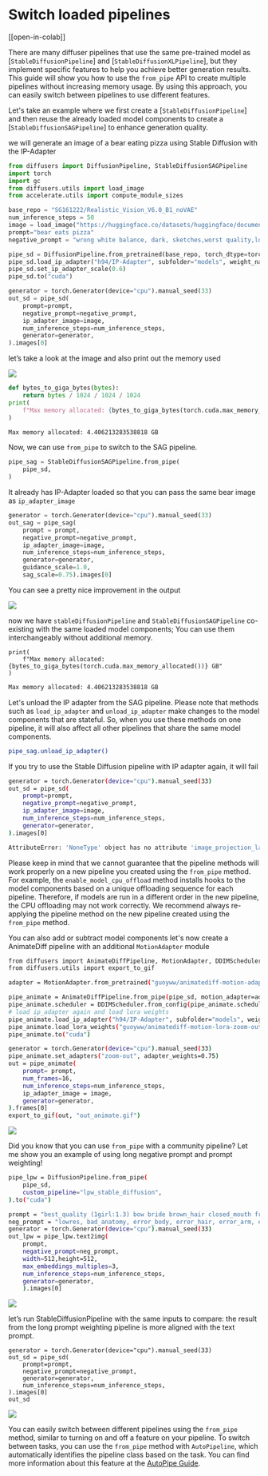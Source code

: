<!--Copyright 2024 The HuggingFace Team. All rights reserved.

Licensed under the Apache License, Version 2.0 (the "License"); you may not use this file except in compliance with
the License. You may obtain a copy of the License at

http://www.apache.org/licenses/LICENSE-2.0

Unless required by applicable law or agreed to in writing, software distributed under the License is distributed on
an "AS IS" BASIS, WITHOUT WARRANTIES OR CONDITIONS OF ANY KIND, either express or implied. See the License for the
specific language governing permissions and limitations under the License.
-->

# Switch loaded pipelines

[[open-in-colab]]

There are many diffuser pipelines that use the same pre-trained model as [`StableDiffusionPipeline`] and [`StableDiffusionXLPipeline`], but they implement specific features to help you achieve better generation results. This guide will show you how to use the `from_pipe` API to create multiple pipelines without increasing memory usage. By using this approach, you can easily switch between pipelines to use different features.

Let's take an example where we first create a [`StableDiffusionPipeline`] and then reuse the already loaded model components to create a [`StableDiffusionSAGPipeline`] to enhance generation quality.

we will generate an image of a bear eating pizza using Stable Diffusion with the IP-Adapter

```python
from diffusers import DiffusionPipeline, StableDiffusionSAGPipeline
import torch
import gc
from diffusers.utils import load_image
from accelerate.utils import compute_module_sizes

base_repo = "SG161222/Realistic_Vision_V6.0_B1_noVAE"
num_inference_steps = 50
image = load_image("https://huggingface.co/datasets/huggingface/documentation-images/resolve/main/diffusers/load_neg_embed.png")
prompt="bear eats pizza"
negative_prompt = "wrong white balance, dark, sketches,worst quality,low quality"

pipe_sd = DiffusionPipeline.from_pretrained(base_repo, torch_dtype=torch.float16)
pipe_sd.load_ip_adapter("h94/IP-Adapter", subfolder="models", weight_name="ip-adapter_sd15.bin")
pipe_sd.set_ip_adapter_scale(0.6)
pipe_sd.to("cuda")

generator = torch.Generator(device="cpu").manual_seed(33)
out_sd = pipe_sd(
    prompt=prompt,
    negative_prompt=negative_prompt, 
    ip_adapter_image=image,
    num_inference_steps=num_inference_steps,
    generator=generator,
).images[0]
```

let’s take a look at the image and also print out the memory used 

<div class="flex justify-center">
  <img class="rounded-xl" src="https://huggingface.co/datasets/YiYiXu/testing-images/resolve/main/from_pipe_out_sd_0.png"/>
</div>

```python
def bytes_to_giga_bytes(bytes):
    return bytes / 1024 / 1024 / 1024
print(
    f"Max memory allocated: {bytes_to_giga_bytes(torch.cuda.max_memory_allocated())} GB"
)
```

```bash
Max memory allocated: 4.406213283538818 GB
```

Now, we can use `from_pipe` to switch to the SAG pipeline. 

```python
pipe_sag = StableDiffusionSAGPipeline.from_pipe(
    pipe_sd,
)
```

It already has IP-Adapter loaded so that you can pass the same bear image as `ip_adapter_image`

```python
generator = torch.Generator(device="cpu").manual_seed(33)
out_sag = pipe_sag(
    prompt = prompt, 
    negative_prompt=negative_prompt, 
    ip_adapter_image=image,
    num_inference_steps=num_inference_steps,
    generator=generator,
    guidance_scale=1.0,
    sag_scale=0.75).images[0]
```

You can see a pretty nice improvement in the output

<div class="flex justify-center">
  <img class="rounded-xl" src="https://huggingface.co/datasets/YiYiXu/testing-images/resolve/main/from_pipe_out_sag_1.png"/>
</div>

now we have `stableDiffusionPipeline` and `StableDiffusionSAGPipeline` co-existing with the same loaded model components;  You can use them interchangeably without additional memory.

```
print(
    f"Max memory allocated: {bytes_to_giga_bytes(torch.cuda.max_memory_allocated())} GB"
)
```

```bash
Max memory allocated: 4.406213283538818 GB
```

Let's unload the IP adapter from the SAG pipeline. Please note that methods such as `load_ip_adapter` and `unload_ip_adapter` make changes to the model components that are stateful. So, when you use these methods on one pipeline, it will also affect all other pipelines that share the same model components.

```bash
pipe_sag.unload_ip_adapter()
```

If you try to use the Stable Diffusion pipeline with IP adapter again, it will fail

```bash
generator = torch.Generator(device="cpu").manual_seed(33)
out_sd = pipe_sd(
    prompt=prompt,
    negative_prompt=negative_prompt, 
    ip_adapter_image=image,
    num_inference_steps=num_inference_steps,
    generator=generator,
).images[0]
```

```bash
AttributeError: 'NoneType' object has no attribute 'image_projection_layers'
```

Please keep in mind that we cannot guarantee that the pipeline methods will work properly on a new pipeline you created using the `from_pipe` method. For example, the `enable_model_cpu_offload` method installs hooks to the model components based on a unique offloading sequence for each pipeline. Therefore, if models are run in a different order in the new pipeline, the CPU offloading may not work correctly. We recommend always re-applying the pipeline method on the new pipeline created using the `from_pipe` method.

You can also add or subtract model components let's now create a AnimateDiff pipeline with an additional `MotionAdapter` module

```bash
from diffusers import AnimateDiffPipeline, MotionAdapter, DDIMScheduler
from diffusers.utils import export_to_gif

adapter = MotionAdapter.from_pretrained("guoyww/animatediff-motion-adapter-v1-5-2", torch_dtype=torch.float16)

pipe_animate = AnimateDiffPipeline.from_pipe(pipe_sd, motion_adapter=adapter)
pipe_animate.scheduler = DDIMScheduler.from_config(pipe_animate.scheduler.config, beta_schedule="linear")
# load ip_adapter again and load lora weights
pipe_animate.load_ip_adapter("h94/IP-Adapter", subfolder="models", weight_name="ip-adapter_sd15.bin")
pipe_animate.load_lora_weights("guoyww/animatediff-motion-lora-zoom-out", adapter_name="zoom-out")
pipe_animate.to("cuda")

generator = torch.Generator(device="cpu").manual_seed(33)
pipe_animate.set_adapters("zoom-out", adapter_weights=0.75)
out = pipe_animate(
    prompt= prompt,
    num_frames=16,
    num_inference_steps=num_inference_steps,
    ip_adapter_image = image,
    generator=generator,
).frames[0]
export_to_gif(out, "out_animate.gif")
```
<div class="flex justify-center">
  <img class="rounded-xl" src="https://huggingface.co/datasets/YiYiXu/testing-images/resolve/main/from_pipe_out_animate_3.gif"/>
</div>

Did you know that you can use `from_pipe` with a community pipeline? Let me show you an example of using long negative prompt and prompt weighting!

```bash
pipe_lpw = DiffusionPipeline.from_pipe(
    pipe_sd,
    custom_pipeline="lpw_stable_diffusion",
).to("cuda")

prompt = "best_quality (1girl:1.3) bow bride brown_hair closed_mouth frilled_bow frilled_hair_tubes frills (full_body:1.3) fox_ear hair_bow hair_tubes happy hood japanese_clothes kimono long_sleeves red_bow smile solo tabi uchikake white_kimono wide_sleeves cherry_blossoms"
neg_prompt = "lowres, bad_anatomy, error_body, error_hair, error_arm, error_hands, bad_hands, error_fingers, bad_fingers, missing_fingers, error_legs, bad_legs, multiple_legs, missing_legs, error_lighting, error_shadow, error_reflection, text, error, extra_digit, fewer_digits, cropped, worst_quality, low_quality, normal_quality, jpeg_artifacts, signature, watermark, username, blurry"
generator = torch.Generator(device="cpu").manual_seed(33)
out_lpw = pipe_lpw.text2img(
    prompt, 
    negative_prompt=neg_prompt, 
    width=512,height=512,
    max_embeddings_multiples=3, 
    num_inference_steps=num_inference_steps,
    generator=generator,
    ).images[0]
```

<div class="flex justify-center">
  <img class="rounded-xl" src="https://huggingface.co/datasets/YiYiXu/testing-images/resolve/main/from_pipe_out_lpw_4.png"/>
</div>

let’s run StableDiffusionPipeline with the same inputs to compare:  the result from the long prompt weighting pipeline is more aligned with the text prompt.

```
generator = torch.Generator(device="cpu").manual_seed(33)
out_sd = pipe_sd(
    prompt=prompt,
    negative_prompt=negative_prompt,
    generator=generator,
    num_inference_steps=num_inference_steps,
).images[0]
out_sd
```
<div class="flex justify-center">
  <img class="rounded-xl" src="https://huggingface.co/datasets/YiYiXu/testing-images/resolve/main/from_pipe_out_sd_5.png"/>
</div>


You can easily switch between different pipelines using the `from_pipe` method, similar to turning on and off a feature on your pipeline. To switch between tasks, you can use the `from_pipe` method with `AutoPipeline`, which automatically identifies the pipeline class based on the task. You can find more information about this feature at the [AutoPipe Guide](https://huggingface.co/docs/diffusers/tutorials/autopipeline).
